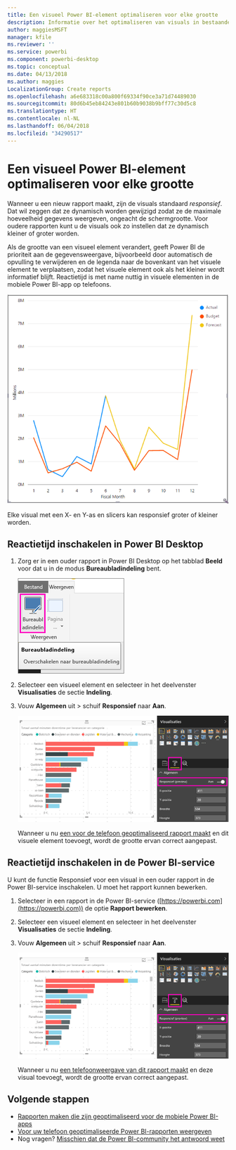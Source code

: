 ```yaml
---
title: Een visueel Power BI-element optimaliseren voor elke grootte
description: Informatie over het optimaliseren van visuals in bestaande rapporten in Power BI Desktop en de Power BI-service voor de Power BI-telefoonapps.
author: maggiesMSFT
manager: kfile
ms.reviewer: ''
ms.service: powerbi
ms.component: powerbi-desktop
ms.topic: conceptual
ms.date: 04/13/2018
ms.author: maggies
LocalizationGroup: Create reports
ms.openlocfilehash: a6e683318c00a800f69334f90ce3a71d74489030
ms.sourcegitcommit: 80d6b45eb84243e801b60b9038b9bff77c30d5c8
ms.translationtype: HT
ms.contentlocale: nl-NL
ms.lasthandoff: 06/04/2018
ms.locfileid: "34290517"
---
```

# <a name="optimize-a-power-bi-visual-for-any-size"></a>Een visueel Power BI-element optimaliseren voor elke grootte
Wanneer u een nieuw rapport maakt, zijn de visuals standaard *responsief*. Dat wil zeggen dat ze dynamisch worden gewijzigd zodat ze de maximale hoeveelheid gegevens weergeven, ongeacht de schermgrootte. Voor oudere rapporten kunt u de visuals ook zo instellen dat ze dynamisch kleiner of groter worden.

Als de grootte van een visueel element verandert, geeft Power BI de prioriteit aan de gegevensweergave, bijvoorbeeld door automatisch de opvulling te verwijderen en de legenda naar de bovenkant van het visuele element te verplaatsen, zodat het visuele element ook als het kleiner wordt informatief blijft. Reactietijd is met name nuttig in visuele elementen in de mobiele Power BI-app op telefoons.

![Reactietijd bij het wijzigen van de grootte van visuele elementen](media/desktop-create-responsive-visuals/power-bi-responsive-visual.gif)

Elke visual met een X- en Y-as en slicers kan responsief groter of kleiner worden.

## <a name="turn-on-responsiveness-in-power-bi-desktop"></a>Reactietijd inschakelen in Power BI Desktop
1. Zorg er in een ouder rapport in Power BI Desktop op het tabblad **Beeld** voor dat u in de modus **Bureaubladindeling** bent.
   
    ![Het pictogram Bureaubladindeling](media/desktop-create-responsive-visuals/power-bi-desktop-layout.png)
2. Selecteer een visueel element en selecteer in het deelvenster **Visualisaties** de sectie **Indeling**.
3. Vouw **Algemeen** uit > schuif **Responsief** naar **Aan**.
   
    ![Responsief aan](media/desktop-create-responsive-visuals/power-bi-turn-responsive-on.png)
   
     Wanneer u nu [een voor de telefoon geoptimaliseerd rapport maakt](desktop-create-phone-report.md) en dit visuele element toevoegt, wordt de grootte ervan correct aangepast.

## <a name="turn-on-responsiveness-in-the-power-bi-service"></a>Reactietijd inschakelen in de Power BI-service
U kunt de functie Responsief voor een visual in een ouder rapport in de Power BI-service inschakelen. U moet het rapport kunnen bewerken.

1. Selecteer in een rapport in de Power BI-service ([https://powerbi.com](https://powerbi.com)) de optie **Rapport bewerken**.
2. Selecteer een visueel element en selecteer in het deelvenster **Visualisaties** de sectie **Indeling**.
3. Vouw **Algemeen** uit > schuif **Responsief** naar **Aan**.
   
    ![Responsief aan](media/desktop-create-responsive-visuals/power-bi-turn-responsive-on.png)
   
     Wanneer u nu [een telefoonweergave van dit rapport maakt](desktop-create-phone-report.md) en deze visual toevoegt, wordt de grootte ervan correct aangepast.

## <a name="next-steps"></a>Volgende stappen
* [Rapporten maken die zijn geoptimaliseerd voor de mobiele Power BI-apps](desktop-create-phone-report.md)
* [Voor uw telefoon geoptimaliseerde Power BI-rapporten weergeven](mobile-apps-view-phone-report.md)
* Nog vragen? [Misschien dat de Power BI-community het antwoord weet](http://community.powerbi.com/)

